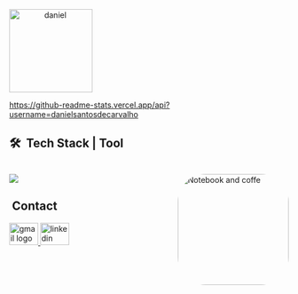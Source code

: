 
<div align="center" >
      <a href="https://github.com/danielsantosdecarvalho" style="display: flex;">
      <img align="center" height="150em" src="https://media.licdn.com/dms/image/D4E16AQETwK8-7dLPcQ/profile-displaybackgroundimage-shrink_350_1400/0/1673894266940?e=1698278400&v=beta&t=WDob6fnmEUhToLKp2Y2DqlSP3JMx--WUaiIkJ9TXO_o" alt="daniel" />
</div>

https://github-readme-stats.vercel.app/api?username=danielsantosdecarvalho

<div> 
      <p href="https://github-readme-stats.vercel.app/api/top-langs/?username=danielsantosdecarvalho&hide_progress=true" alt="Languages Gith Daniel" />           
</div>

## 🛠 &nbsp;Tech Stack | Tool
      
<div ><br>
   
  <a href="https://skillicons.dev">
    <img src="https://skillicons.dev/icons?i=aws,azure,cs,java,go,postgres,mongodb,mysql,docker,unity,py,dotnet,eclipse,hibernate,postman,spring,sqlite,visualstudio,vscode,html,bootstrap,git,github" />
  </a>
     
  <img align="right" alt="Notebook and coffe" height="200" style="border-radius:50px;" src="https://raw.githubusercontent.com/MicaelliMedeiros/micaellimedeiros/master/image/computer-illustration.png">
    
</div>


## &nbsp;Contact 

<div align="left">
 <a href="mailto:danielcarvalho107@gmail.com" target="_blank">
    <img src="https://raw.githubusercontent.com/maurodesouza/profile-readme-generator/master/src/assets/icons/social/gmail/default.svg" width="52" height="40" alt="gmail logo"/>
  </a>

  <a href="https://www.linkedin.com/in/danielcarvalho107/" target="_blank">
    <img src="https://raw.githubusercontent.com/maurodesouza/profile-readme-generator/master/src/assets/icons/social/linkedin/default.svg" width="52" height="40" alt="linkedin logo"/></a>
      
</div>


<div>
    
    
</div>

 



